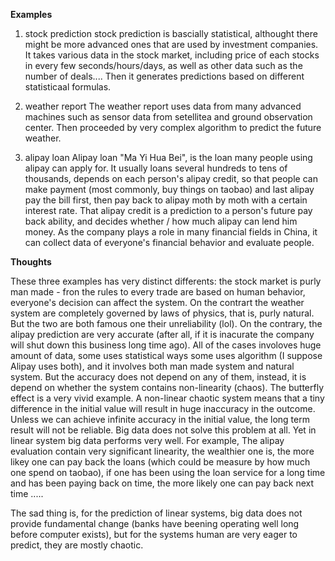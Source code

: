 **Examples**

1. stock prediction
stock prediction is bascially statistical, althought there might be more advanced ones that are used by investment companies. It takes various data in the stock market, including price of each stocks in every few seconds/hours/days, as well as other data such as the number of deals.... Then it generates predictions based on different statisticaal formulas.

2. weather report
The weather report uses data from many advanced machines such as sensor data from setellitea and ground observation center. Then proceeded by very complex algorithm to predict the future weather. 

3. alipay loan
Alipay loan "Ma Yi Hua Bei", is the loan many people using alipay can apply for. It usually loans several hundreds to tens of thousands, depends on each person's alipay credit, so that people can make payment (most commonly, buy things on taobao) and last alipay pay the bill first, then pay back to alipay moth by moth with a certain interest rate. That alipay credit is a prediction to a person's future pay back ability, and decides whether / how much alipay can lend him money. As the company plays a role in many financial fields in China, it can collect data of everyone's financial behavior and evaluate people.

**Thoughts**

These three examples has very distinct differents: the stock market is purly man made - fron the rules to every trade are based on human behavior, everyone's decision can affect the system. On the contrart the weather system are completely governed by laws of physics, that is, purly natural. But the two are both famous one their unreliability (lol). On the contrary, the alipay prediction are very accurate (after all, if it is inacurate the company will shut down this business long time ago). All of the cases involoves huge amount of data, some uses statistical ways some uses algorithm (I suppose Alipay uses both), and it involves both man made system and natural system. But the accuracy does not depend on any of them, instead, it is depend on whether the system contains non-linearity (chaos). The butterfly effect is a very vivid example. A non-linear chaotic system means that a tiny difference in the initial value will result in huge inaccuracy in the outcome. Unless we can achieve infinite accuracy in the initial value, the long term result will not be reliable.
Big data does not solve this problem at all. 
Yet in linear system big data performs very well. For example, The alipay evaluation contain very significant linearity, the wealthier one is, the more likey one can pay back the loans (which could be measure by how much one spend on taobao), if one has been using the loan service for a long time and has been paying back on time, the more likely one can pay back next time .....

The sad thing is, for the prediction of linear systems, big data does not provide fundamental change (banks have beening operating well long before computer exists), but for the systems human are very eager to predict, they are mostly chaotic.
